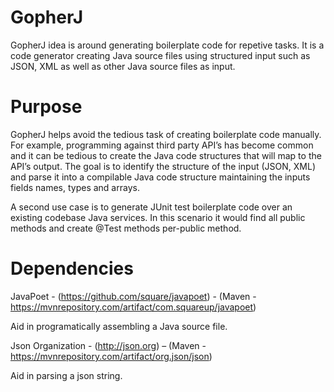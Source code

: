 # GopherJ

GopherJ idea is around generating boilerplate code for repetive tasks. It is a code generator creating Java source files using structured input such as JSON, XML as well as other Java source files as input. 

# Purpose

GopherJ helps avoid the tedious task of creating boilerplate code manually. For example, programming against third party API’s has become common and it can be tedious to create the Java code structures that will map to the API’s output. The goal is to identify the structure of the input (JSON, XML) and parse it into a compilable Java code structure maintaining the inputs fields names, types and arrays. 

A second use case is to generate JUnit test boilerplate code over an existing codebase Java services. In this scenario it would find all public methods and create @Test methods per-public method.  

# Dependencies

JavaPoet - (https://github.com/square/javapoet) - (Maven - https://mvnrepository.com/artifact/com.squareup/javapoet)

  Aid in programatically assembling a Java source file. 
  
Json Organization - (http://json.org) – (Maven - https://mvnrepository.com/artifact/org.json/json)

  Aid in parsing a json string. 
